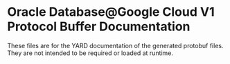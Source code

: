 # Oracle Database@Google Cloud V1 Protocol Buffer Documentation

These files are for the YARD documentation of the generated protobuf files.
They are not intended to be required or loaded at runtime.
